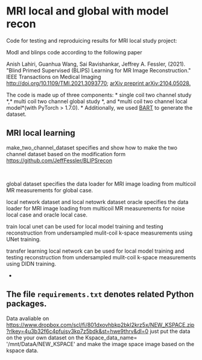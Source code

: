 MRI local and global with model recon
=====================================

Code for testing and reproduicing results for MRI local study project:

Modl and blinps code according to the following paper

Anish Lahiri, Guanhua Wang, Sai Ravishankar, Jeffrey A. Fessler, (2021). "Blind
Primed Supervised (BLIPS) Learning for MR Image Reconstruction." IEEE
Transactions on Medical Imaging http://doi.org/10.1109/TMI.2021.3093770; [arXiv
preprint arXiv:2104.05028.](https://arxiv.org/abs/2104.05028)

The code is made up of three components: \* single coil two channel study \*,\*
multi coil two channel global study \*, and \*multi coil two channel local model\*(with
PyTorch \> 1.7.0). \* Additionally, we used
[BART](https://mrirecon.github.io/bart/) to generate the dataset.

MRI local learning
------------------

make_two_channel_dataset specifies and show how to make the two channel dataset
based on the modification form https://github.com/JeffFessler/BLIPSrecon

 

global dataset  specifies the data loader for MRI image loading from
multicoil MR measurements for global case.

local network dataset and local netowrk dataset oracle specifies the data loader for MRI image loading from
multicoil MR measurements for noise local case and oracle local case.


train local unet  can be used for local  model training and testing
reconstruction from undersampled mulit-coil k-space measurements using UNet
training.

transfer learning local network  can be used for local  model training and testing
reconstruction from undersampled mulit-coil k-space measurements using DIDN
training.

 
-

The file `requirements.txt` denotes related Python packages.
------------------------------------------------------------
Data avaliable on https://www.dropbox.com/scl/fi/801dxovhbkp2bkl2krz5x/NEW_KSPACE.zip?rlkey=4u3b32f6c4pfujsv3kp7z5bdk&st=hwe9thrv&dl=0
just put the data on the your own dataset on the Kspace_data_name= '/mnt/DataA/NEW_KSPACE' and make the image space image based on the kspace data.
